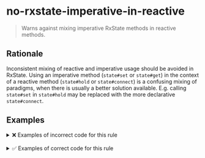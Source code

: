 # no-rxstate-imperative-in-reactive

> Warns against mixing imperative RxState methods in reactive methods.

## Rationale

Inconsistent mixing of reactive and imperative usage should be avoided in RxState. Using an imperative method (`state#set` or `state#get`) in the context of a reactive method (`state#hold` or `state#connect`) is a confusing mixing of paradigms, when there is usually a better solution available. E.g. calling `state#set` in `state#hold` may be replaced with the more declarative `state#connect`.

## Examples

<details>
<summary>❌ Examples of incorrect code for this rule</summary>

```ts
@Component({
  template: '...',
})
class NotOkComponent implements OnInit {
  constructor(
    private service: SomeService,
    private state: RxState<{ something: any; somethingElse: any }>
  ) {}

  ngOnInit(): void {
    this.state.connect(
      'something',
      this.service.something$.pipe(
        map((something) => ({
          ...something,
          ...this.state.get('somethingElse'),
        }))
      )
    );
  }
}
```

```ts
@Component({
  template: '...',
})
class NotOkComponent {
  constructor(private service: SomeService, private state: RxState<MyState>) {
    state.hold(this.service.getData(), (data) => {
      state.set({ data });
    });
  }
}
```

</details>

<br />

<details>
<summary>✅ Examples of correct code for this rule</summary>

```ts
@Component({
  template: '...',
})
class OkComponent {
  constructor(state: RxState<never>, service: SomeService) {
    state.hold(service.onRefresh$, () => {
      window.location.href = '/';
    });
  }
}
```

```ts
@Component({
  template: '...',
})
class OkComponent {
  constructor(private state: RxState<MyState>, service: SomeService) {
    this.state.connect('data', service.getData());
  }

  handleClick() {
    this.state.set({ clicked: true });
  }
}
```

</details>
